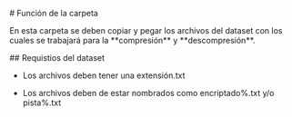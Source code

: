 \# Función de la carpeta



En esta carpeta se deben copiar y pegar los archivos del dataset con los cuales se trabajará para la \*\*compresión\*\* y \*\*descompresión\*\*.



\## Requistios del dataset

* Los archivos deben tener una extensión.txt



* Los archivos deben de estar nombrados como encriptado%.txt y/o pista%.txt
